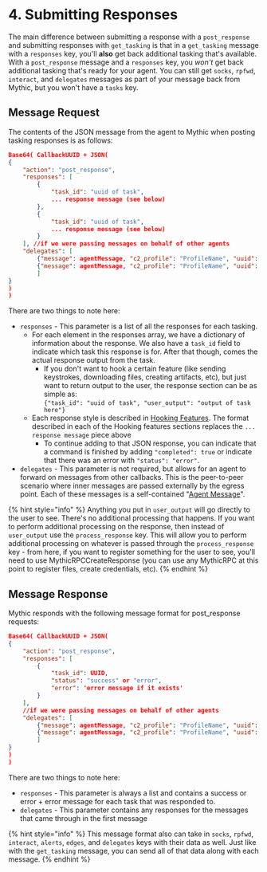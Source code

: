# 4. Submitting Responses

The main difference between submitting a response with a `post_response` and submitting responses with `get_tasking` is that in a `get_tasking` message with a `responses` key, you'll **also** get back additional tasking that's available. With a `post_response` message and a `responses` key, you _won't_ get back additional tasking that's ready for your agent. You can still get `socks`, `rpfwd`, `interact`, and `delegates` messages as part of your message back from Mythic, but you won't have a `tasks` key.&#x20;

## Message Request

The contents of the JSON message from the agent to Mythic when posting tasking responses is as follows:

```json
Base64( CallbackUUID + JSON(
{
	"action": "post_response",
	"responses": [
		{
			"task_id": "uuid of task",
			... response message (see below)
		},
		{
			"task_id": "uuid of task",
			... response message (see below)
		}
	], //if we were passing messages on behalf of other agents
	"delegates": [
		{"message": agentMessage, "c2_profile": "ProfileName", "uuid": "uuid here"},
		{"message": agentMessage, "c2_profile": "ProfileName", "uuid": "uuid here"}
		]
}
)
)
```

There are two things to note here:

* `responses` - This parameter is a list of all the responses for each tasking.
  * For each element in the responses array, we have a dictionary of information about the response. We also have a `task_id` field to indicate which task this response is for. After that though, comes the actual response output from the task.
    * If you don't want to hook a certain feature (like sending keystrokes, downloading files, creating artifacts, etc), but just want to return output to the user, the response section can be as simple as:\
      `{"task_id": "uuid of task", "user_output": "output of task here"}`
  * Each response style is described in [Hooking Features](../../../hooking-features/). The format described in each of the Hooking features sections replaces the `... response message` piece above
    * To continue adding to that JSON response, you can indicate that a command is finished by adding `"completed": true` or indicate that there was an error with `"status": "error"`.
* `delegates` - This parameter is not required, but allows for an agent to forward on messages from other callbacks. This is the peer-to-peer scenario where inner messages are passed externally by the egress point. Each of these messages is a self-contained "[Agent Message](agent-message-format.md)".

{% hint style="info" %}
Anything you put in `user_output` will go directly to the user to see. There's no additional processing that happens. If you want to perform additional processing on the response, then instead of `user_output` use the `process_response` key. This will allow you to perform additional processing on whatever is passed through the `process_response` key - from here, if you want to register something for the user to see, you'll need to use MythicRPCCreateResponse (you can use any MythicRPC at this point to register files, create credentials, etc).
{% endhint %}

## Message Response

Mythic responds with the following message format for post\_response requests:

```json
Base64( CallbackUUID + JSON(
{
	"action": "post_response",
	"responses": [
		{
			"task_id": UUID,
			"status": "success" or "error",
			"error": 'error message if it exists'
		}
	],
	//if we were passing messages on behalf of other agents
	"delegates": [
		{"message": agentMessage, "c2_profile": "ProfileName", "uuid": "uuid here"},
		{"message": agentMessage, "c2_profile": "ProfileName", "uuid": "uuid here"}
		]
}
)
)
```

There are two things to note here:

* `responses` - This parameter is always a list and contains a success or error + error message for each task that was responded to.
* `delegates` - This parameter contains any responses for the messages that came through in the first message

{% hint style="info" %}
This message format also can take in `socks`, `rpfwd`, `interact`, `alerts`, `edges`, and `delegates` keys with their data as well. Just like with the `get_tasking` message, you can send all of that data along with each message.&#x20;
{% endhint %}
